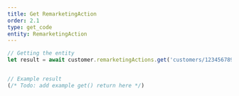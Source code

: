 ```yaml
---
title: Get RemarketingAction
order: 2.1
type: get_code
entity: RemarketingAction
---
```


```javascript
// Getting the entity
let result = await customer.remarketingActions.get('customers/1234567890/remarketingActions/123123123')
```

```javascript

// Example result
(/* Todo: add example get() return here */)

```
